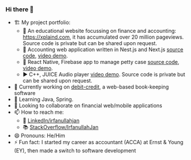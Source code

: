 ### Hi there 👋

- 🏗️ My project portfolio:
  - 📖 An educational website focussing on finance and accounting: https://xplaind.com, it has accumulated over 20 million pageviews. Source code is private but can be shared upon request.
  - 🧮 Accounting web application written in Nest.js and Next.js [source code](https://github.com/irfanullahjan/debit-credit), [video demo](https://www.youtube.com/watch?v=Fp8RyL1rRQI).
  - 📲 React Native, Firebase app to manage petty case [source code](https://github.com/irfanullahjan/cm3050-mobile-development), [video demo](https://www.youtube.com/watch?v=p3Rfab8EipA).
  - ▶️ C++, JUICE Audio player [video demo](https://www.youtube.com/watch?v=CjjR4VaoARI). Source code is private but can be shared upon request.
- 🔭 Currently working on [debit-credit](https://github.com/irfanullahjan/debit-credit), a web-based book-keeping software
- 🌱 Learning Java, Spring.
- 👯 Looking to collaborate on financial web/mobile applications
- 📫 How to reach me:
  - 🔗 [LinkedIn/irfanullahjan](https://www.linkedin.com/in/irfanullahjan/)
  - 📚 [StackOverflow/IrfanullahJan](https://stackoverflow.com/users/975164/irfanullah-jan)
- 😄 Pronouns: He/Him
- ⚡ Fun fact: I started my career as accountant (ACCA) at Ernst & Young (EY), then made a switch to software development
